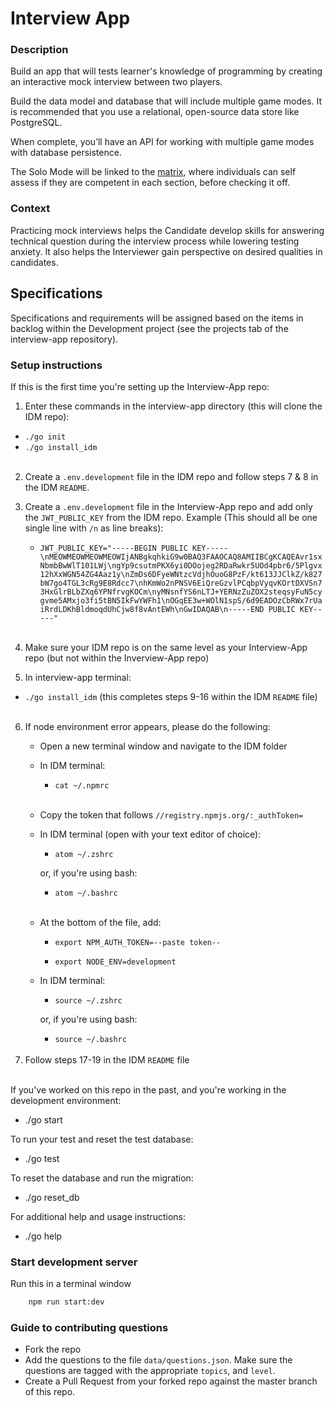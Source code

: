 # Interview App

### Description
Build an app that will tests learner's knowledge of programming by creating an interactive mock interview between two players.

Build the data model and database that will include multiple game modes. It is recommended that you use a relational, open-source data store like PostgreSQL.

When complete, you’ll have an API for working with multiple game modes with database persistence.

The Solo Mode will be linked to the	[matrix](http://matrix.apps.learnersguild.org/), where individuals can self assess if they are competent in each section, before checking it off.

### Context
Practicing mock interviews helps the Candidate develop skills for answering technical question during the interview process while lowering testing anxiety. It also helps the Interviewer gain perspective on desired qualities in candidates.

## Specifications
Specifications and requirements will be assigned based on the items in backlog within the Development project (see the projects tab of the interview-app repository).

### Setup instructions
If this is the first time you're setting up the Interview-App repo:

1. Enter these commands in the interview-app directory (this will clone the IDM repo):
  - `./go init`
  - `./go install_idm`
<br></br>  
2. Create a `.env.development` file in the IDM repo and follow steps 7 & 8 in the IDM `README`.

3. Create a `.env.development` file in the Interview-App repo and add only the `JWT_PUBLIC_KEY` from the IDM repo. Example (This should all be one single line with `/n` as line breaks):
   - `JWT_PUBLIC_KEY="-----BEGIN PUBLIC KEY-----\nMEOWMEOWMEOWMEOWIjANBgkqhkiG9w0BAQ3FAAOCAQ8AMIIBCgKCAQEAvr1sxNbmbBwWlT101LWj\ngYp9csutmPKX6yi0DOojeg2RDaRwkr5UOd4pbr6/5Plgvx12hXxWGN54ZG4Aaz1y\nZmDs6DFyeWNtzcVdjhOuoG8PzF/kt613JJClkZ/k827bW7go4TGL3cRg9E8Rdcc7\nhKmWo2nPNSV6EiQreGzvlPCqbpVyqvKOrtDXVSn73HxGlrBLbZXq6YPNfrvgKOCm\nyMNsnfYS6nLTJ+YERNzZuZOX2steqsyFuN5cygvme5AMxjo3fi5tBN5IkFwYWFh1\nOGqEE3w+WOlN1spS/6d9EADOzCbRWx7rUaiRrdLDKhBldmoqdUhCjw8f8vAntEWh\nGwIDAQAB\n-----END PUBLIC KEY-----"`
<br></br>
4. Make sure your IDM repo is on the same level as your Interview-App repo (but not within the Inverview-App repo)

5. In interview-app terminal:
  - `./go install_idm` (this completes steps 9-16 within the IDM `README` file)
<br></br>
6. If node environment error appears, please do the following:
    - Open a new terminal window and navigate to the IDM folder

    - In IDM terminal:
        - `cat ~/.npmrc`
        <br></br>  
    - Copy the token that follows `//registry.npmjs.org/:_authToken=`

    - In IDM terminal (open with your text editor of choice):
        - `atom ~/.zshrc`

        or, if you're using bash:
        - `atom ~/.bashrc`
        <br></br>  
    - At the bottom of the file, add:
        - `export NPM_AUTH_TOKEN=--paste token--`

        - `export NODE_ENV=development`
    - In IDM terminal:
        - `source ~/.zshrc`

        or, if you're using bash:
        - `source ~/.bashrc`
        <br></br>  
7. Follow steps 17-19 in the IDM `README` file
<br></br>  

If you've worked on this repo in the past, and you're working in the development environment:
  - ./go start

To run your test and reset the test database:
  - ./go test

To reset the database and run the migration:
  - ./go reset_db

For additional help and usage instructions:
  - ./go help

### Start development server
Run this in a terminal window
```bash
    npm run start:dev
```

### Guide to contributing questions
- Fork the repo
- Add the questions to the file `data/questions.json`. Make sure the questions are tagged with the appropriate `topics`, and `level`.
- Create a Pull Request from your forked repo against the master branch of this repo.
